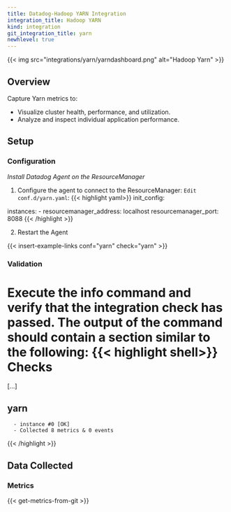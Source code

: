 ```yaml
---
title: Datadog-Hadoop YARN Integration
integration_title: Hadoop YARN
kind: integration
git_integration_title: yarn
newhlevel: true
---
```

{{< img src="integrations/yarn/yarndashboard.png" alt="Hadoop Yarn" >}}

## Overview

Capture Yarn metrics to:

* Visualize cluster health, performance, and utilization.
* Analyze and inspect individual application performance.

## Setup
### Configuration

*Install Datadog Agent on the ResourceManager*

1.  Configure the agent to connect to the ResourceManager: `Edit conf.d/yarn.yaml`:
{{< highlight yaml>}}
init_config:

instances:
    -   resourcemanager_address: localhost
        resourcemanager_port: 8088
{{< /highlight >}}

2.  Restart the Agent

{{< insert-example-links conf="yarn" check="yarn" >}}

### Validation

Execute the info command and verify that the integration check has passed. The output of the command should contain a section similar to the following:
{{< highlight shell>}}
Checks
======

  [...]

  yarn
  ----
      - instance #0 [OK]
      - Collected 8 metrics & 0 events
{{< /highlight >}}

## Data Collected
### Metrics

{{< get-metrics-from-git >}}



